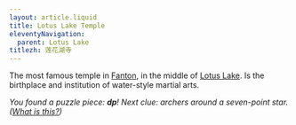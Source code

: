 ```yaml
---
layout: article.liquid
title: Lotus Lake Temple
eleventyNavigation:
  parent: Lotus Lake
titlezh: 莲花湖寺
---
```


The most famous temple in [Fanton](/world/fanton/), in the middle of [Lotus Lake](/world/fanton/lotus-lake-city/lotus-lake/). Is the birthplace and institution of water-style martial arts.

*You found a puzzle piece: **dp**! Next clue: archers around a seven-point star. ([What is this?](/fun/hunt/))*
